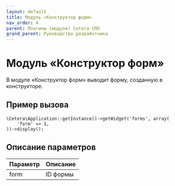 ```yaml
---
layout: default
title: Модуль «Конструктор форм»
nav_order: 4
parent: Плагины (модули) Cetera CMS
grand_parent: Руководство разработчика
---
```


# Модуль «Конструктор форм»

В модуле «Конструктор форм» выводит форму, созданную в конструкторе.

## Пример вызова

	\Cetera\Application::getInstance()->getWidget('forms', array(
	    'form' => 1,
	))->display();

## Описание параметров

Параметр | Описание
---|---
form|ID формы